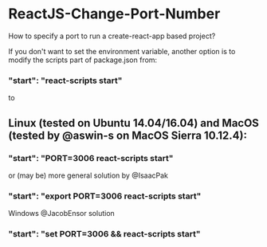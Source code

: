 # ReactJS-Change-Port-Number
How to specify a port to run a create-react-app based project?

If you don't want to set the environment variable, another option is to modify the scripts part of package.json from:

### "start": "react-scripts start"

to

## Linux (tested on Ubuntu 14.04/16.04) and MacOS (tested by @aswin-s on MacOS Sierra 10.12.4):

### "start": "PORT=3006 react-scripts start"

or (may be) more general solution by @IsaacPak

### "start": "export PORT=3006 react-scripts start"

Windows @JacobEnsor solution

### "start": "set PORT=3006 && react-scripts start"


